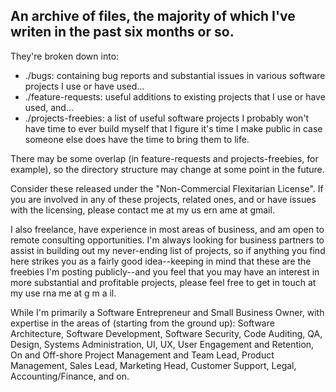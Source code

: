 ## An archive of files, the majority of which I've writen in the past six months or so.

They're broken down into:
* ./bugs: containing bug reports and substantial issues in various software projects I use or have used...
* ./feature-requests: useful additions to existing projects that I use or have used, and...
* ./projects-freebies: a list of useful software projects I probably won't have time to ever build myself that I figure it's time I make public in case someone else does have the time to bring them to life.

There may be some overlap (in feature-requests and projects-freebies, for example), so the directory structure may change at some point in the future.

Consider these released under the "Non-Commercial Flexitarian License". If you are involved in any of these projects, related ones, and or have issues with the licensing, please contact me at my us ern ame at gmail.

I also freelance, have experience in most areas of business, and am open to remote consulting opportunities. I'm always looking for business partners to assist in building out my never-ending list of projects, so if anything you find here strikes you as a fairly good idea--keeping in mind that these are the freebies I'm posting publicly--and you feel that you may have an interest in more substantial and profitable projects, please feel free to get in touch at my use rna me at g m a il.

While I'm primarily a Software Entrepreneur and Small Business Owner, with expertise in the areas of (starting from the ground up): Software Architecture, Software Development, Software Security, Code Auditing, QA, Design, Systems Administration, UI, UX, User Engagement and Retention, On and Off-shore Project Management and Team Lead, Product Management, Sales Lead, Marketing Head, Customer Support, Legal, Accounting/Finance, and on.
